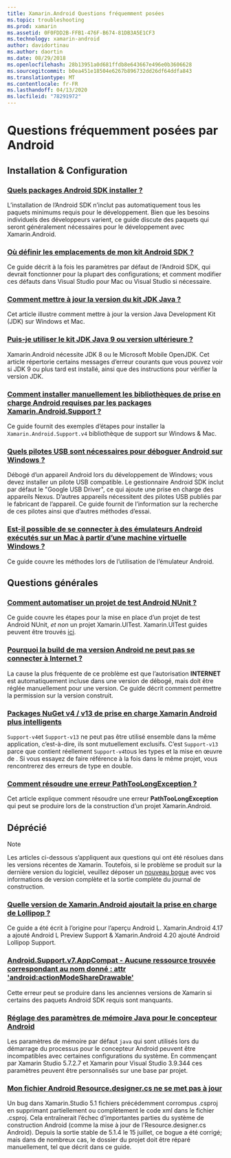 ```yaml
---
title: Xamarin.Android Questions fréquemment posées
ms.topic: troubleshooting
ms.prod: xamarin
ms.assetid: 0F0FDD2B-FFB1-476F-B674-81DB3A5E1CF3
ms.technology: xamarin-android
author: davidortinau
ms.author: daortin
ms.date: 08/29/2018
ms.openlocfilehash: 28b13951a0d681ffdb8e643667e496e0b3606628
ms.sourcegitcommit: b0ea451e18504e6267b896732dd26df64ddfa843
ms.translationtype: MT
ms.contentlocale: fr-FR
ms.lasthandoff: 04/13/2020
ms.locfileid: "78291972"
---
```

# <a name="android-frequently-asked-questions"></a>Questions fréquemment posées par Android

## <a name="installation--setup"></a>Installation & Configuration

### <a name="which-android-sdk-packages-should-i-install"></a>[Quels packages Android SDK installer ?](install-android-sdk-packages.md)

L’installation de l’Android SDK n’inclut pas automatiquement tous les paquets minimums requis pour le développement. Bien que les besoins individuels des développeurs varient, ce guide discute des paquets qui seront généralement nécessaires pour le développement avec Xamarin.Android.

### <a name="where-can-i-set-my-android-sdk-locations"></a>[Où définir les emplacements de mon kit Android SDK ?](android-sdk-location.md)

Ce guide décrit à la fois les paramètres par défaut de l’Android SDK, qui devrait fonctionner pour la plupart des configurations; et comment modifier ces défauts dans Visual Studio pour Mac ou Visual Studio si nécessaire.

### <a name="how-do-i-update-the-java-development-kit-jdk-version"></a>[Comment mettre à jour la version du kit JDK Java ?](update-jdk.md)

Cet article illustre comment mettre à jour la version Java Development Kit (JDK) sur Windows et Mac.

### <a name="can-i-use-java-development-kit-jdk-version-9-or-later"></a>[Puis-je utiliser le kit JDK Java 9 ou version ultérieure ?](jdk9-errors.md)

Xamarin.Android nécessite JDK 8 ou le Microsoft Mobile OpenJDK. Cet article répertorie certains messages d’erreur courants que vous pouvez voir si JDK 9 ou plus tard est installé, ainsi que des instructions pour vérifier la version JDK.

### <a name="how-can-i-manually-install-the-android-support-libraries-required-by-the-xamarinandroidsupport-packages"></a>[Comment installer manuellement les bibliothèques de prise en charge Android requises par les packages Xamarin.Android.Support ?](install-android-support-library.md)

Ce guide fournit des exemples d’étapes pour installer la `Xamarin.Android.Support.v4` bibliothèque de support sur Windows & Mac.

### <a name="what-usb-drivers-do-i-need-to-debug-android-on-windows"></a>[Quels pilotes USB sont nécessaires pour déboguer Android sur Windows ?](android-drivers-debug-windows.md)

Débogé d’un appareil Android lors du développement de Windows; vous devez installer un pilote USB compatible. Le gestionnaire Android SDK inclut par défaut le "Google USB Driver", ce qui ajoute une prise en charge des appareils Nexus.
D’autres appareils nécessitent des pilotes USB publiés par le fabricant de l’appareil. Ce guide fournit de l’information sur la recherche de ces pilotes ainsi que d’autres méthodes d’essai.

### <a name="is-it-possible-to-connect-to-android-emulators-running-on-a-mac-from-a-windows-vm"></a>[Est-il possible de se connecter à des émulateurs Android exécutés sur un Mac à partir d’une machine virtuelle Windows ?](connect-android-emulator-mac-windows.md)

Ce guide couvre les méthodes lors de l’utilisation de l’émulateur Android.

## <a name="general-questions"></a>Questions générales

### <a name="how-do-i-automate-an-android-nunit-test-project"></a>[Comment automatiser un projet de test Android NUnit ?](automate-android-nunit-test.md)

Ce guide couvre les étapes pour la mise en place d’un projet de test Android NUnit, _et non_ un projet Xamarin.UITest. Xamarin.UITest guides peuvent être trouvés [ici](/appcenter/test-cloud/preparing-for-upload).

### <a name="why-cant-my-android-release-build-connect-to-the-internet"></a>[Pourquoi la build de ma version Android ne peut pas se connecter à Internet ?](android-internet.md)

La cause la plus fréquente de ce problème est que l’autorisation **INTERNET** est automatiquement incluse dans une version de débogé, mais doit être réglée manuellement pour une version. Ce guide décrit comment permettre la permission sur la version construit.

### <a name="smarter-xamarin-android-support-v4--v13-nuget-packages"></a>[Packages NuGet v4 / v13 de prise en charge Xamarin Android plus intelligents](android-support-v4v13-libraries.md)

`Support-v4`et `Support-v13` ne peut pas être utilisé ensemble dans la même application, c’est-à-dire, ils sont mutuellement exclusifs. C’est `Support-v13` parce que contient réellement `Support-v4`tous les types et la mise en œuvre de . Si vous essayez de faire référence à la fois dans le même projet, vous rencontrerez des erreurs de type en double.

### <a name="how-do-i-resolve-a-pathtoolongexception-error"></a>[Comment résoudre une erreur PathTooLongException ?](path-too-long-exception.md)

Cet article explique comment résoudre une erreur **PathTooLongException** qui peut se produire lors de la construction d’un projet Xamarin.Android.

## <a name="deprecated"></a>Déprécié

> [!NOTE]
> Les articles ci-dessous s’appliquent aux questions qui ont été résolues dans les versions récentes de Xamarin. Toutefois, si le problème se produit sur la dernière version du logiciel, veuillez déposer un [nouveau bogue](~/cross-platform/troubleshooting/questions/howto-file-bug.md) avec vos informations de version complète et la sortie complète du journal de construction.

### <a name="what-version-of-xamarinandroid-added-lollipop-support"></a>[Quelle version de Xamarin.Android ajoutait la prise en charge de Lollipop ?](xa-lollipop.md)

Ce guide a été écrit à l’origine pour l’aperçu Android L. Xamarin.Android 4.17 a ajouté Android L Preview Support & Xamarin.Android 4.20 ajouté Android Lollipop Support.

### <a name="androidsupportv7appcompat---no-resource-found-that-matches-the-given-name-attr-androidactionmodesharedrawable"></a>[Android.Support.v7.AppCompat - Aucune ressource trouvée correspondant au nom donné : attr 'android:actionModeShareDrawable'](missing-action-mode-share-drawable.md)

Cette erreur peut se produire dans les anciennes versions de Xamarin si certains des paquets Android SDK requis sont manquants.

### <a name="adjusting-java-memory-parameters-for-the-android-designer"></a>[Réglage des paramètres de mémoire Java pour le concepteur Android](android-designer-java-memory.md)

Les paramètres de mémoire par défaut `java` qui sont utilisés lors du démarrage du processus pour le concepteur Android peuvent être incompatibles avec certaines configurations du système. En commençant par Xamarin Studio 5.7.2.7 et Xamarin pour Visual Studio 3.9.344 ces paramètres peuvent être personnalisés sur une base par projet.

### <a name="my-android-resourcedesignercs-file-will-not-update"></a>[Mon fichier Android Resource.designer.cs ne se met pas à jour](resource-designer-wont-update.md)

Un bug dans Xamarin.Studio 5.1 fichiers précédemment corrompus .csproj en supprimant partiellement ou complètement le code xml dans le fichier .csproj. Cela entraînerait l’échec d’importantes parties du système de construction Android (comme la mise à jour de l’Resource.designer.cs Android). Depuis la sortie stable de 5.1.4 le 15 juillet, ce bogue a été corrigé; mais dans de nombreux cas, le dossier du projet doit être réparé manuellement, tel que décrit dans ce guide.
